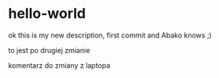 # hello-world

ok this is my new description, first commit and Abako knows ;)

to jest po drugiej zmianie

komentarz do zmiany z laptopa 
